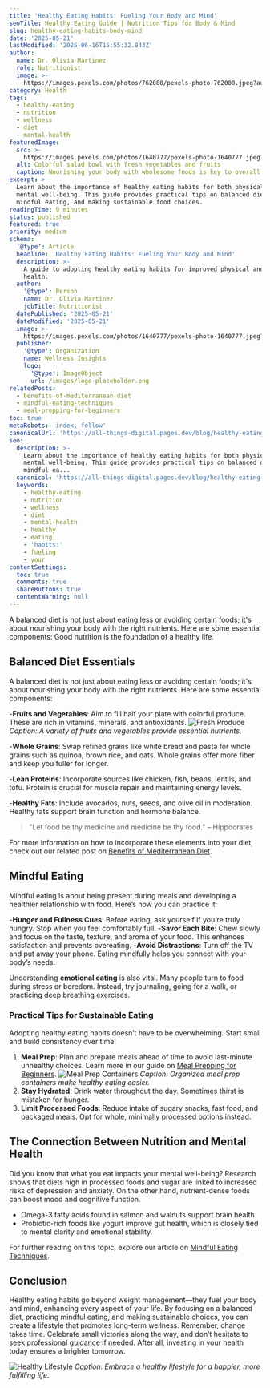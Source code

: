 ```yaml
---
title: 'Healthy Eating Habits: Fueling Your Body and Mind'
seoTitle: Healthy Eating Guide | Nutrition Tips for Body & Mind
slug: healthy-eating-habits-body-mind
date: '2025-05-21'
lastModified: '2025-06-16T15:55:32.843Z'
author:
  name: Dr. Olivia Martinez
  role: Nutritionist
  image: >-
    https://images.pexels.com/photos/762080/pexels-photo-762080.jpeg?auto=compress&cs=tinysrgb&w=1260&h=750&dpr=2
category: Health
tags:
  - healthy-eating
  - nutrition
  - wellness
  - diet
  - mental-health
featuredImage:
  src: >-
    https://images.pexels.com/photos/1640777/pexels-photo-1640777.jpeg?auto=compress&cs=tinysrgb&w=1260&h=750&dpr=2
  alt: Colorful salad bowl with fresh vegetables and fruits
  caption: Nourishing your body with wholesome foods is key to overall health.
excerpt: >-
  Learn about the importance of healthy eating habits for both physical and
  mental well-being. This guide provides practical tips on balanced diets,
  mindful eating, and making sustainable food choices.
readingTime: 9 minutes
status: published
featured: true
priority: medium
schema:
  '@type': Article
  headline: 'Healthy Eating Habits: Fueling Your Body and Mind'
  description: >-
    A guide to adopting healthy eating habits for improved physical and mental
    health.
  author:
    '@type': Person
    name: Dr. Olivia Martinez
    jobTitle: Nutritionist
  datePublished: '2025-05-21'
  dateModified: '2025-05-21'
  image: >-
    https://images.pexels.com/photos/1640777/pexels-photo-1640777.jpeg?auto=compress&cs=tinysrgb&w=1260&h=750&dpr=2
  publisher:
    '@type': Organization
    name: Wellness Insights
    logo:
      '@type': ImageObject
      url: /images/logo-placeholder.png
relatedPosts:
  - benefits-of-mediterranean-diet
  - mindful-eating-techniques
  - meal-prepping-for-beginners
toc: true
metaRobots: 'index, follow'
canonicalUrl: 'https://all-things-digital.pages.dev/blog/healthy-eating-habits-body-mind'
seo:
  description: >-
    Learn about the importance of healthy eating habits for both physical and
    mental well-being. This guide provides practical tips on balanced diets,
    mindful ea...
  canonical: 'https://all-things-digital.pages.dev/blog/healthy-eating-habits-body-mind'
  keywords:
    - healthy-eating
    - nutrition
    - wellness
    - diet
    - mental-health
    - healthy
    - eating
    - 'habits:'
    - fueling
    - your
contentSettings:
  toc: true
  comments: true
  shareButtons: true
  contentWarning: null
---
```


A balanced diet is not just about eating less or avoiding certain foods; it's about nourishing your body with the right nutrients. Here are some essential components: Good nutrition is the foundation of a healthy life.

## Balanced Diet Essentials

A balanced diet is not just about eating less or avoiding certain foods; it's about nourishing your body with the right nutrients. Here are some essential components:

-**Fruits and Vegetables**: Aim to fill half your plate with colorful produce. These are rich in vitamins, minerals, and antioxidants.
![Fresh Produce](https://images.pexels.com/photos/461198/pexels-photo-461198.jpeg?auto=compress&cs=tinysrgb&w=1260&h=750&dpr=2)
_Caption: A variety of fruits and vegetables provide essential nutrients._

-**Whole Grains**: Swap refined grains like white bread and pasta for whole grains such as quinoa, brown rice, and oats. Whole grains offer more fiber and keep you fuller for longer.

-**Lean Proteins**: Incorporate sources like chicken, fish, beans, lentils, and tofu. Protein is crucial for muscle repair and maintaining energy levels.

-**Healthy Fats**: Include avocados, nuts, seeds, and olive oil in moderation. Healthy fats support brain function and hormone balance.

> "Let food be thy medicine and medicine be thy food." – Hippocrates

For more information on how to incorporate these elements into your diet, check out our related post on [Benefits of Mediterranean Diet](#).

## Mindful Eating

Mindful eating is about being present during meals and developing a healthier relationship with food. Here’s how you can practice it:

-**Hunger and Fullness Cues**: Before eating, ask yourself if you’re truly hungry. Stop when you feel comfortably full. -**Savor Each Bite**: Chew slowly and focus on the taste, texture, and aroma of your food. This enhances satisfaction and prevents overeating. -**Avoid Distractions**: Turn off the TV and put away your phone. Eating mindfully helps you connect with your body’s needs.

Understanding **emotional eating** is also vital. Many people turn to food during stress or boredom. Instead, try journaling, going for a walk, or practicing deep breathing exercises.

### Practical Tips for Sustainable Eating

Adopting healthy eating habits doesn’t have to be overwhelming. Start small and build consistency over time:

1. **Meal Prep**: Plan and prepare meals ahead of time to avoid last-minute unhealthy choices. Learn more in our guide on [Meal Prepping for Beginners](#).
   ![Meal Prep Containers](https://images.pexels.com/photos/566566/pexels-photo-566566.jpeg?auto=compress&cs=tinysrgb&w=1260&h=750&dpr=2)
   _Caption: Organized meal prep containers make healthy eating easier._
2. **Stay Hydrated**: Drink water throughout the day. Sometimes thirst is mistaken for hunger.
3. **Limit Processed Foods**: Reduce intake of sugary snacks, fast food, and packaged meals. Opt for whole, minimally processed options instead.

## The Connection Between Nutrition and Mental Health

Did you know that what you eat impacts your mental well-being? Research shows that diets high in processed foods and sugar are linked to increased risks of depression and anxiety. On the other hand, nutrient-dense foods can boost mood and cognitive function.

- Omega-3 fatty acids found in salmon and walnuts support brain health.
- Probiotic-rich foods like yogurt improve gut health, which is closely tied to mental clarity and emotional stability.

For further reading on this topic, explore our article on [Mindful Eating Techniques](#).

## Conclusion

Healthy eating habits go beyond weight management—they fuel your body and mind, enhancing every aspect of your life. By focusing on a balanced diet, practicing mindful eating, and making sustainable choices, you can create a lifestyle that promotes long-term wellness.
Remember, change takes time. Celebrate small victories along the way, and don’t hesitate to seek professional guidance if needed. After all, investing in your health today ensures a brighter tomorrow.

![Healthy Lifestyle](https://images.pexels.com/photos/1036623/pexels-photo-1036623.jpeg?auto=compress&cs=tinysrgb&w=1260&h=750&dpr=2)
_Caption: Embrace a healthy lifestyle for a happier, more fulfilling life._

